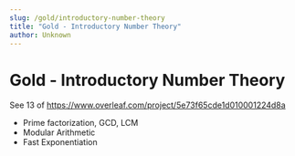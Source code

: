 ```yaml
---
slug: /gold/introductory-number-theory
title: "Gold - Introductory Number Theory"
author: Unknown
---
```


# Gold - Introductory Number Theory

See 13 of https://www.overleaf.com/project/5e73f65cde1d010001224d8a

- Prime factorization, GCD, LCM
- Modular Arithmetic
- Fast Exponentiation 